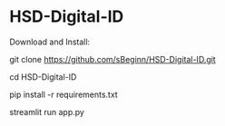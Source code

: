 # HSD-Digital-ID

Download and Install:

git clone https://github.com/sBeginn/HSD-Digital-ID.git

cd HSD-Digital-ID

pip install -r requirements.txt

streamlit run app.py

